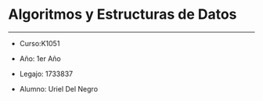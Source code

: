 # Algoritmos y Estructuras de Datos
---
- Curso:K1051

- Año: 1er Año

- Legajo: 1733837

- Alumno: Uriel Del Negro
